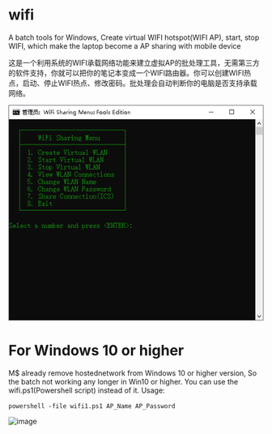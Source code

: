 wifi
====

A batch tools for Windows, Create virtual WIFI hotspot(WIFI AP), start, stop WIFI, which make the laptop become a AP sharing with mobile device

这是一个利用系统的WIFI承载网络功能来建立虚拟AP的批处理工具，无需第三方的软件支持，你就可以把你的笔记本变成一个WIFI路由器。你可以创建WIFI热点，启动、停止WIFI热点、修改密码。批处理会自动判断你的电脑是否支持承载网络。

![img](wifi.png)

For Windows 10 or higher
===
M$ already remove hostednetwork from Windows 10 or higher version, So the batch not working any longer in Win10 or higher.
You can use the wifi.ps1(Powershell script) instead of it.
Usage:
```
powershell -file wifi1.ps1 AP_Name AP_Password
```
![image](https://github.com/user-attachments/assets/a49e7f44-26bf-4115-beb6-adf42798b3b1)
